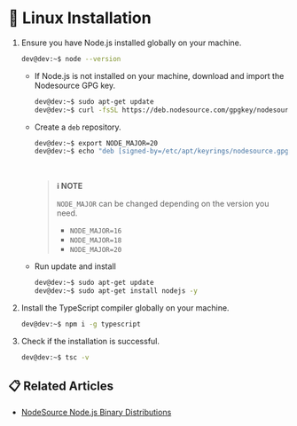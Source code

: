 # 💭 Linux Installation

1. Ensure you have Node.js installed globally on your machine.

    ```bash
    dev@dev:~$ node --version
    ```

    * If Node.js is not installed on your machine, download and import the Nodesource GPG key.

      ```bash
      dev@dev:~$ sudo apt-get update
      dev@dev:~$ curl -fsSL https://deb.nodesource.com/gpgkey/nodesource-repo.gpg.key | sudo gpg --dearmor -o /etc/apt/keyrings/nodesource.gpg
      ```

    * Create a `deb` repository.

      ```bash
      dev@dev:~$ export NODE_MAJOR=20
      dev@dev:~$ echo "deb [signed-by=/etc/apt/keyrings/nodesource.gpg] https://deb.nodesource.com/node_$NODE_MAJOR.x nodistro main" | sudo tee /etc/apt/sources.list.d/nodesource.list
      ```

      <br />

      > **ℹ️ NOTE**
      >
      > `NODE_MAJOR` can be changed depending on the version you need.
      >
      > * `NODE_MAJOR=16`
      > * `NODE_MAJOR=18`
      > * `NODE_MAJOR=20`

    * Run update and install

      ```bash
      dev@dev:~$ sudo apt-get update
      dev@dev:~$ sudo apt-get install nodejs -y
      ```

2. Install the TypeScript compiler globally on your machine.

    ```bash
    dev@dev:~$ npm i -g typescript
    ```

3. Check if the installation is successful.

    ```bash
    dev@dev:~$ tsc -v
    ```

## 📋 Related Articles
- [NodeSource Node.js Binary Distributions](https://github.com/nodesource/distributions)